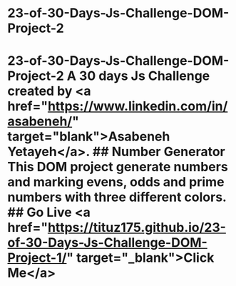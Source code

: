 # 23-of-30-Days-Js-Challenge-DOM-Project-2
# 23-of-30-Days-Js-Challenge-DOM-Project-2  A 30 days Js Challenge created by &lt;a href="https://www.linkedin.com/in/asabeneh/" target="blank">Asabeneh Yetayeh&lt;/a>.  ## Number Generator  This DOM project generate numbers and marking evens, odds and prime numbers with three different colors.  ## Go Live  &lt;a href="https://tituz175.github.io/23-of-30-Days-Js-Challenge-DOM-Project-1/" target="_blank">Click Me&lt;/a>
